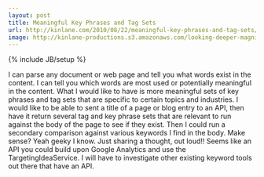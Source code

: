 ```yaml
---
layout: post
title: Meaningful Key Phrases and Tag Sets
url: http://kinlane.com/2010/08/22/meaningful-key-phrases-and-tag-sets/
image: http://kinlane-productions.s3.amazonaws.com/looking-deeper-magnify.jpg
---
```

{% include JB/setup %}
I can parse any document or web page and tell you what words exist in the content. I can tell you which words are most used or potentially meaningful in the content.
What I would like to have is more meaningful sets of key phrases and tag sets that are specific to certain topics and industries.
I would like to be able to sent a title of a page or blog entry to an API, then have it return several tag and key phrase sets that are relevant to run against the body of the page to see if they exist.
Then I could run a secondary comparison against various keywords I find in the body.
Make sense? Yeah geeky I know. Just sharing a thought, out loud!!
Seems like an API you could build upon Google Analytics and use the TargetingIdeaService. I will have to investigate other existing keyword tools out there that have an API.
